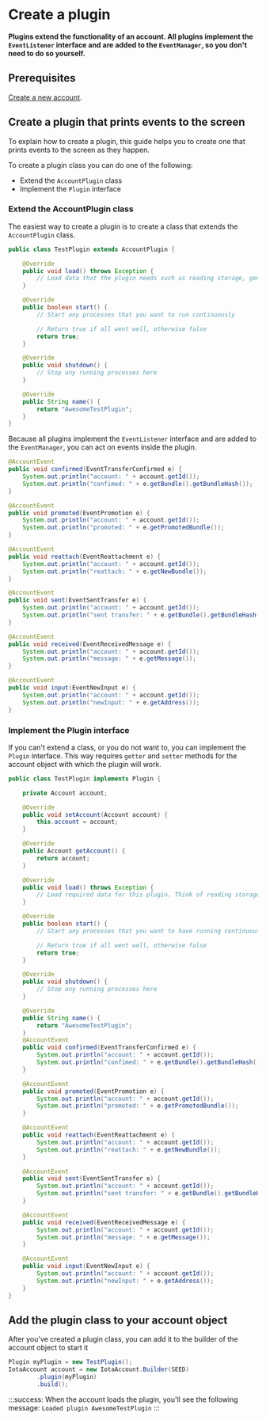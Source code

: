 # Create a plugin

**Plugins extend the functionality of an account. All plugins implement the `EventListener` interface and are added to the `EventManager`, so you don't need to do so yourself.**

## Prerequisites

[Create a new account](../how-to-guides/create-account.md).

## Create a plugin that prints events to the screen

To explain how to create a plugin, this guide helps you to create one that prints events to the screen as they happen.

To create a plugin class you can do one of the following:

* Extend the `AccountPlugin` class
* Implement the `Plugin` interface

### Extend the AccountPlugin class

The easiest way to create a plugin is to create a class that extends the `AccountPlugin` class.

```java
public class TestPlugin extends AccountPlugin {

	@Override
    public void load() throws Exception {
		// Load data that the plugin needs such as reading storage, generating memory intensive resources, etc..
    }

    @Override
    public boolean start() {
		// Start any processes that you want to run continuously

		// Return true if all went well, otherwise false
        return true;
    }

    @Override
    public void shutdown() {
		// Stop any running processes here
    }

    @Override
    public String name() {
        return "AwesomeTestPlugin";
    }
}
```

Because all plugins implement the `EventListener` interface and are added to the `EventManager`, you can act on events inside the plugin.

```java
@AccountEvent
public void confirmed(EventTransferConfirmed e) {
    System.out.println("account: " + account.getId());
    System.out.println("confimed: " + e.getBundle().getBundleHash());
}

@AccountEvent
public void promoted(EventPromotion e) {
    System.out.println("account: " + account.getId());
    System.out.println("promoted: " + e.getPromotedBundle());
}

@AccountEvent
public void reattach(EventReattachment e) {
    System.out.println("account: " + account.getId());
    System.out.println("reattach: " + e.getNewBundle());
}

@AccountEvent
public void sent(EventSentTransfer e) {
    System.out.println("account: " + account.getId());
    System.out.println("sent transfer: " + e.getBundle().getBundleHash());
}

@AccountEvent
public void received(EventReceivedMessage e) {
    System.out.println("account: " + account.getId());
    System.out.println("message: " + e.getMessage());
}

@AccountEvent
public void input(EventNewInput e) {
    System.out.println("account: " + account.getId());
    System.out.println("newInput: " + e.getAddress());
}
```

### Implement the Plugin interface

If you can't extend a class, or you do not want to, you can implement the `Plugin` interface. This way requires `getter` and `setter` methods for the account object with which the plugin will work.

```java
public class TestPlugin implements Plugin {

    private Account account;

    @Override
    public void setAccount(Account account) {
        this.account = account;
    }

    @Override
    public Account getAccount() {
        return account;
    }

    @Override
    public void load() throws Exception {
		// Load required data for this plugin. Think of reading storage, generating memory intensive resources, etc..
    }

    @Override
    public boolean start() {
		// Start any processes that you want to have running continuously

		// Return true if all went well, otherwise false
        return true;
    }

    @Override
    public void shutdown() {
		// Stop any running processes here
    }

    @Override
    public String name() {
        return "AwesomeTestPlugin";
    }
    @AccountEvent
    public void confirmed(EventTransferConfirmed e) {
        System.out.println("account: " + account.getId());
        System.out.println("confimed: " + e.getBundle().getBundleHash());
    }

    @AccountEvent
    public void promoted(EventPromotion e) {
        System.out.println("account: " + account.getId());
        System.out.println("promoted: " + e.getPromotedBundle());
    }

    @AccountEvent
    public void reattach(EventReattachment e) {
        System.out.println("account: " + account.getId());
        System.out.println("reattach: " + e.getNewBundle());
    }

    @AccountEvent
    public void sent(EventSentTransfer e) {
        System.out.println("account: " + account.getId());
        System.out.println("sent transfer: " + e.getBundle().getBundleHash());
    }

    @AccountEvent
    public void received(EventReceivedMessage e) {
        System.out.println("account: " + account.getId());
        System.out.println("message: " + e.getMessage());
    }

    @AccountEvent
    public void input(EventNewInput e) {
        System.out.println("account: " + account.getId());
        System.out.println("newInput: " + e.getAddress());
    }
}
```

## Add the plugin class to your account object

After you've created a plugin class, you can add it to the builder of the account object to start it

```java
Plugin myPlugin = new TestPlugin();
IotaAccount account = new IotaAccount.Builder(SEED)
        .plugin(myPlugin)
        .build();
```

:::success:
When the account loads the plugin, you'll see the following message: `Loaded plugin AwesomeTestPlugin`
:::

